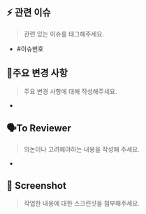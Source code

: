 ## ⚡️ 관련 이슈
> 관련 있는 이슈를 태그해주세요.
- #이슈번호

## 📍주요 변경 사항
> 주요 변경 사항에 대해 작성해주세요.
- 

## 🗣To Reviewer
> 의논이나 고려해야하는 내용을 작성해 주세요.
- 

## 🌁 Screenshot
> 작업한 내용에 대한 스크린샷을 첨부해주세요.